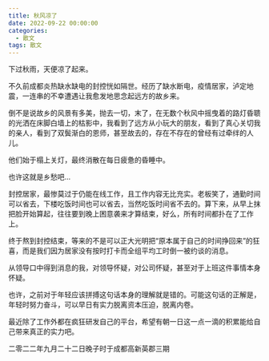 ```yaml
---
title: 秋风凉了
date: 2022-09-22 00:00:00
categories:
  - 散文
tags: 散文
---
```


下过秋雨，天便凉了起来。

不久前成都炎热缺水缺电的封控恍如隔世。经历了缺水断电，疫情居家，泸定地震，一连串的不幸遭遇让我愈发地思念起远方的故乡来。

倒不是说故乡的风景有多美，抛去一切，末了，在无数个秋风中摇曳着的路灯昏聩的光洒在床脚白墙上的枯影中，我看到了远方从小玩大的朋友，看到了真心关切我的亲人，看到了双鬓渐白的恩师，甚至故去的，存在不存在的曾经有过牵绊的人儿。

他们始于榻上关灯，最终消散在每日疲惫的昏睡中。

也许这就是乡愁吧…

封控居家，最惨莫过于仍能在线工作，且工作内容无比充实。老板笑了，通勤时间可以省去，下楼吃饭时间也可以省去，当然吃饭时间省不去的。算下来，从早上抹把脸开始算起，往往要到晚上困意袭来才算结束，好么，所有时间都扑在了工作上。

终于熬到封控结束，等来的不是可以正大光明把“原本属于自己的时间挣回来”的狂喜，而是我们因为居家没有按时打卡而全组平均工时倒一被约谈的消息。

从领导口中得到消息的我，对领导怀疑，对公司怀疑，甚至对于上班这件事情本身怀疑。

也许，之前对于年轻应该拼搏这句话本身的理解就是错的。可能这句话的正解是，年轻时努力奋斗，可以早日有实力脱离资本压迫，脱离内卷。

最近除了工作外都在疯狂研发自己的平台，希望有朝一日这一点一滴的积累能给自己带来真正的实力吧。

二零二二年九月二十二日晚子时于成都高新英郡三期
